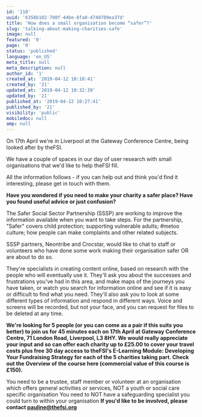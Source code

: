 ```yaml
---
id: '110'
uuid: '6358b102-700f-44be-8fa0-4740709ea37d'
title: 'How does a small organisation become “safer”?'
slug: 'talking-about-making-charities-safe'
image: null
featured: '0'
page: '0'
status: 'published'
language: 'en_US'
meta_title: null
meta_description: null
author_id: '1'
created_at: '2019-04-12 10:18:41'
created_by: '21'
updated_at: '2019-04-12 10:32:39'
updated_by: '21'
published_at: '2019-04-12 10:27:41'
published_by: '21'
visibility: 'public'
mobiledoc: null
amp: null
---
```


On 17th April we're in Liverpool at the Gateway Conference Centre, being looked after by theFSI.

We have a couple of spaces in our day of user research with small organisations that we'd like to help theFSI fill.

All the information follows - if you can help out and think you'd find it interesting, please get in touch with them.

**Have you wondered if you need to make your charity a safer place? Have you found useful advice or just confusion?**

The Safer Social Sector Partnership (SSSP) are working to improve the information available when you want to take steps. For the partnership, "Safer" covers child protection; supporting vulnerable adults; #metoo culture; how people can make complaints and other related subjects.

SSSP partners, Neontribe and Crocstar, would like to chat to staff or volunteers who have done some work making their organisation safer OR are about to do so.

They're specialists in creating content online, based on research with the people who will eventually use it. They'll ask you about the successes and frustrations you've had in this area, and make maps of the journeys you have taken, or watch you search for information online and see if it is easy or difficult to find what you need. They'll also ask you to look at some different types of information and respond in different ways. Voice and screens will be recorded, but not your face, and you can request for files to be deleted at any time.

**We're looking for 5 people (or you can come as a pair if this suits you better) to join us for 45 minutes each on 17th April at Gateway Conference Centre, 71 London Road, Liverpool, L3 8HY. We would really appreciate your input and so can offer each charity up to £25.00 to cover your travel costs plus free 30 day access to theFSI's E-Learning Module: Developing Your Fundraising Strategy for each of the 5 charities taking part. Check out the Overview of the course here (commercial value of this course is £150).**

You need to be a trustee, staff member or volunteer at an organisation which offers general activities or services, NOT a youth or social care specific organisation
You need to NOT have a safeguarding specialist you could turn to within your organisation
**If you'd like to be involved, please contact pauline@thefsi.org**

